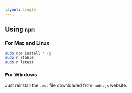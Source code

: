 ```yaml
---
layout: single
---
```


## Using `npm`

### For Mac and Linux

```bash
sudo npm install n -g
sudo n stable
sudo n latest
```

### For Windows

Just reinstall the `.msi` file downloaded from `node.js` website.